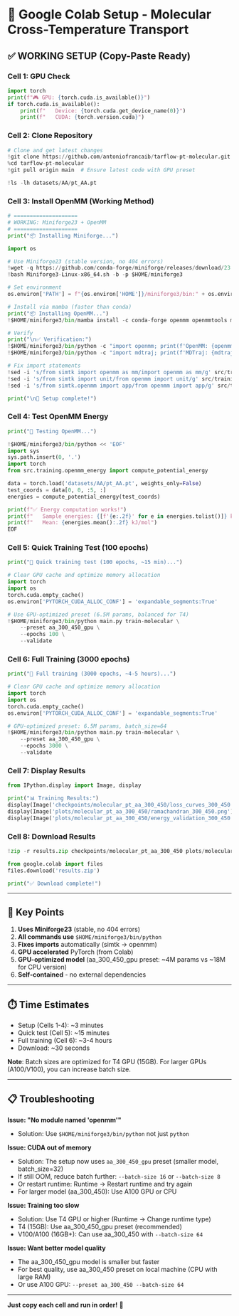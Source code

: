 # 🚀 Google Colab Setup - Molecular Cross-Temperature Transport

## ✅ WORKING SETUP (Copy-Paste Ready)

### Cell 1: GPU Check
```python
import torch
print(f"🎮 GPU: {torch.cuda.is_available()}")
if torch.cuda.is_available():
    print(f"   Device: {torch.cuda.get_device_name(0)}")
    print(f"   CUDA: {torch.version.cuda}")
```

### Cell 2: Clone Repository
```python
# Clone and get latest changes
!git clone https://github.com/antoniofrancaib/tarflow-pt-molecular.git
%cd tarflow-pt-molecular
!git pull origin main  # Ensure latest code with GPU preset

!ls -lh datasets/AA/pt_AA.pt
```

### Cell 3: Install OpenMM (Working Method)
```python
# ====================
# WORKING: Miniforge23 + OpenMM
# ====================
print("📦 Installing Miniforge...")

import os

# Use Miniforge23 (stable version, no 404 errors)
!wget -q https://github.com/conda-forge/miniforge/releases/download/23.11.0-0/Miniforge3-Linux-x86_64.sh
!bash Miniforge3-Linux-x86_64.sh -b -p $HOME/miniforge3

# Set environment
os.environ['PATH'] = f"{os.environ['HOME']}/miniforge3/bin:" + os.environ['PATH']

# Install via mamba (faster than conda)
print("📦 Installing OpenMM...")
!$HOME/miniforge3/bin/mamba install -c conda-forge openmm openmmtools mdtraj -y

# Verify
print("\n✅ Verification:")
!$HOME/miniforge3/bin/python -c "import openmm; print(f'OpenMM: {openmm.version.short_version}')"
!$HOME/miniforge3/bin/python -c "import mdtraj; print(f'MDTraj: {mdtraj.__version__}')"

# Fix import statements
!sed -i 's/from simtk import openmm as mm/import openmm as mm/g' src/training/openmm_energy.py
!sed -i 's/from simtk import unit/from openmm import unit/g' src/training/openmm_energy.py
!sed -i 's/from simtk.openmm import app/from openmm import app/g' src/training/openmm_energy.py

print("\n🎉 Setup complete!")
```

### Cell 4: Test OpenMM Energy
```python
print("🧪 Testing OpenMM...")

!$HOME/miniforge3/bin/python << 'EOF'
import sys
sys.path.insert(0, '.')
import torch
from src.training.openmm_energy import compute_potential_energy

data = torch.load('datasets/AA/pt_AA.pt', weights_only=False)
test_coords = data[0, 0, :5, :]
energies = compute_potential_energy(test_coords)

print(f"✅ Energy computation works!")
print(f"   Sample energies: {[f'{e:.2f}' for e in energies.tolist()]} kJ/mol")
print(f"   Mean: {energies.mean():.2f} kJ/mol")
EOF
```

### Cell 5: Quick Training Test (100 epochs)
```python
print("🚀 Quick training test (100 epochs, ~15 min)...")

# Clear GPU cache and optimize memory allocation
import torch
import os
torch.cuda.empty_cache()
os.environ['PYTORCH_CUDA_ALLOC_CONF'] = 'expandable_segments:True'

# Use GPU-optimized preset (6.5M params, balanced for T4)
!$HOME/miniforge3/bin/python main.py train-molecular \
    --preset aa_300_450_gpu \
    --epochs 100 \
    --validate
```

### Cell 6: Full Training (3000 epochs)
```python
print("🚀 Full training (3000 epochs, ~4-5 hours)...")

# Clear GPU cache and optimize memory allocation
import torch
import os
torch.cuda.empty_cache()
os.environ['PYTORCH_CUDA_ALLOC_CONF'] = 'expandable_segments:True'

# GPU-optimized preset: 6.5M params, batch_size=64
!$HOME/miniforge3/bin/python main.py train-molecular \
    --preset aa_300_450_gpu \
    --epochs 3000 \
    --validate
```

### Cell 7: Display Results
```python
from IPython.display import Image, display

print("📊 Training Results:")
display(Image('checkpoints/molecular_pt_aa_300_450/loss_curves_300_450.png'))
display(Image('plots/molecular_pt_aa_300_450/ramachandran_300_450.png'))
display(Image('plots/molecular_pt_aa_300_450/energy_validation_300_450.png'))
```

### Cell 8: Download Results
```python
!zip -r results.zip checkpoints/molecular_pt_aa_300_450 plots/molecular_pt_aa_300_450 -q

from google.colab import files
files.download('results.zip')

print("✅ Download complete!")
```

---

## 🔑 Key Points

1. **Uses Miniforge23** (stable, no 404 errors)
2. **All commands use** `$HOME/miniforge3/bin/python` 
3. **Fixes imports** automatically (simtk → openmm)
4. **GPU accelerated** PyTorch (from Colab)
5. **GPU-optimized model** (aa_300_450_gpu preset: ~4M params vs ~18M for CPU version)
6. **Self-contained** - no external dependencies

---

## ⏱️ Time Estimates

- Setup (Cells 1-4): ~3 minutes
- Quick test (Cell 5): ~15 minutes
- Full training (Cell 6): ~3-4 hours
- Download: ~30 seconds

**Note**: Batch sizes are optimized for T4 GPU (15GB). For larger GPUs (A100/V100), you can increase batch size.

---

## 📋 Troubleshooting

**Issue: "No module named 'openmm'"**
- Solution: Use `$HOME/miniforge3/bin/python` not just `python`

**Issue: CUDA out of memory**
- Solution: The setup now uses `aa_300_450_gpu` preset (smaller model, batch_size=32)
- If still OOM, reduce batch further: `--batch-size 16` or `--batch-size 8`
- Or restart runtime: Runtime → Restart runtime and try again
- For larger model (aa_300_450): Use A100 GPU or CPU

**Issue: Training too slow**
- Solution: Use T4 GPU or higher (Runtime → Change runtime type)
- T4 (15GB): Use aa_300_450_gpu preset (recommended)
- V100/A100 (16GB+): Can use aa_300_450 with `--batch-size 64`

**Issue: Want better model quality**
- The aa_300_450_gpu model is smaller but faster
- For best quality, use aa_300_450 preset on local machine (CPU with large RAM)
- Or use A100 GPU: `--preset aa_300_450 --batch-size 64`

---

**Just copy each cell and run in order!** 🚀

